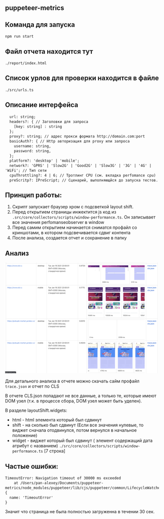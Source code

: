 ## puppeteer-metrics


## Команда для запуска 
```
npm run start
```


## Файл отчета находится тут
```
./report/index.html
```

## Список урлов для проверки находится в файле
```
./src/urls.ts
```

## Описание интерфейса
```
  url: string;
  headers?: { // Заголовки для запроса
    [key: string] : string
  };
  proxy?: string; // адрес прокси формата http://domain.com:port
  basicAuth?: { // Http авторизация для proxy или запроса
    username: string,
    password: string,
  };
  platform?: 'desktop' | 'mobile';
  network?: 'GPRS' | 'Slow2G' | 'Good2G' | 'Slow3G' | '3G' | '4G' | 'WiFi'; // Тип сети
  cpuThrottling?: 4 | 6; // Тротлинг CPU (см. вкладка perfomance cpu)
  preScritp?: IPreScript; // Сценарий, выполняющйся до запуска тестов.
```

## Принцип работы:
1. Скрипт запускает браузер хром с подсветкой layout shift.
2. Перед открытием страницы инжектится js код из `.src/core/collectors/scripts/window-performance.ts`. Он записывает все значения perfomanseobserver в window
3. Перед самим открытием начинается сниматся профайл со криншотами, в котором подсвечивается сдвиг контента
4. После анализа, создается отчет и сохранение в папку


## Анализ
![Пример отчета](https://raw.githubusercontent.com/pan-alexey/comultaive-layput-shift-metrics/images/screenshots.png)

Для детального анализа в отчете можно скачать сайм профайл `trace.json` и отчет по CLS

В отчете CLS.json попадают не все данные, а только те, которые имеют DOM узел (т.к. в процессе сбора, DOM узел может быть уделен).

В разделе layoutShift.widgets:

* html - html элемента который был сдвинут
* shift - на сколько был сдвинут (Если все значения нулевые, то виджет сначала отодвинулся, потом вернулся в начальное положение) 
* widget - виджет который был сдвинут ( элемент содержащий дата атрибут с названием) `./src/core/collectors/scripts/window-performance.ts` [7 строка]
## Частые ошибки:

```
TimeoutError: Navigation timeout of 30000 ms exceeded
    at /Users/pan-alexey/Documents/puppeteer-metrics/node_modules/puppeteer/lib/cjs/puppeteer/common/LifecycleWatcher.js:106:111 {
  name: 'TimeoutError'
}
```
Значит что страница не была полностью загруженна в течении 30 сек.